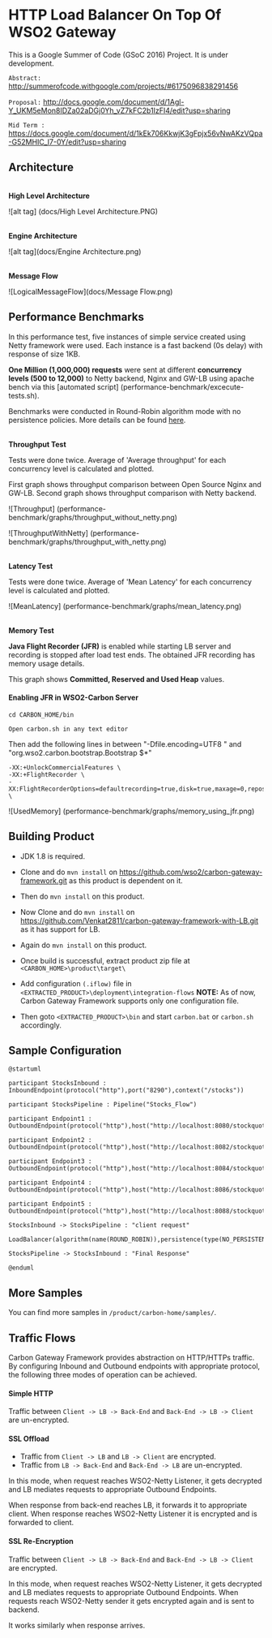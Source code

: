 # HTTP Load Balancer On Top Of WSO2 Gateway
This is a Google Summer of Code (GSoC 2016) Project.  It is under development.

 `Abstract:` http://summerofcode.withgoogle.com/projects/#6175096838291456

 `Proposal:` http://docs.google.com/document/d/1Agl-Y_UKM5eMon8IDZa02aDGj0Yh_vZ7kFC2b1IzFI4/edit?usp=sharing
 
 `Mid Term :` https://docs.google.com/document/d/1kEk706KkwjK3gFpjx56vNwAKzVQpa-G52MHIC_I7-0Y/edit?usp=sharing
 
Architecture
------------

<br/>
<b>High Level Architecture</b>

![alt tag] (docs/High Level Architecture.PNG)


<br/>
<b>Engine Architecture</b>

![alt tag](docs/Engine Architecture.png)

<br/>
<b>Message Flow</b>

![LogicalMessageFlow](docs/Message Flow.png)


Performance Benchmarks
----------------------
In this performance test, five instances of simple service created using Netty framework were used.  Each instance is a fast backend (0s delay) with response of size 1KB.

**One Million (1,000,000) requests** were sent at different **concurrency levels (500 to 12,000)** to Netty backend, Nginx and GW-LB using apache bench via this [automated script] (performance-benchmark/excecute-tests.sh).

Benchmarks were conducted in Round-Robin algorithm mode with no persistence policies.  More details can be found [here](performance-benchmark).

<br/>
<b>Throughput Test</b>

Tests were done twice.  Average of 'Average throughput' for each concurrency level is calculated and plotted.  

First graph shows throughput comparison between Open Source Nginx and GW-LB.  Second graph shows throughput comparison with Netty backend.

![Throughput] (performance-benchmark/graphs/throughput_without_netty.png)

![ThroughputWithNetty] (performance-benchmark/graphs/throughput_with_netty.png)

<br/>
<b>Latency Test</b>

Tests were done twice.  Average of 'Mean Latency' for each concurrency level is calculated and plotted.

![MeanLatency] (performance-benchmark/graphs/mean_latency.png)

<br/>
<b>Memory Test</b>

**Java Flight Recorder (JFR)** is enabled while starting LB server and recording is stopped after load test ends.  The obtained JFR recording has memory usage details.

This graph shows **Committed, Reserved and Used Heap** values.

#### Enabling JFR in WSO2-Carbon Server

```
cd CARBON_HOME/bin

Open carbon.sh in any text editor
```

Then add the following lines in between "-Dfile.encoding=UTF8 \" and "org.wso2.carbon.bootstrap.Bootstrap $*"

```
-XX:+UnlockCommercialFeatures \
-XX:+FlightRecorder \
-XX:FlightRecorderOptions=defaultrecording=true,disk=true,maxage=0,repository=./tmp,dumponexit=true,dumponexitpath=./ \
```



![UsedMemory] (performance-benchmark/graphs/memory_using_jfr.png)




Building Product
----------------
- JDK 1.8 is required.

- Clone and do `mvn install` on https://github.com/wso2/carbon-gateway-framework.git as this product
  is dependent on it.

- Then do `mvn install` on this product.

- Now Clone and do `mvn install` on https://github.com/Venkat2811/carbon-gateway-framework-with-LB.git as it 
  has support for LB.

- Again do `mvn install` on this product.

- Once build is successful, extract product zip file at `<CARBON_HOME>\product\target\`

- Add configuration `(.iflow)` file in `<EXTRACTED_PRODUCT>\deployment\integration-flows`
  **NOTE:** As of now, Carbon Gateway Framework supports only one configuration file.

- Then goto `<EXTRACTED_PRODUCT>\bin` and start `carbon.bat` or `carbon.sh` accordingly. 


Sample Configuration
--------------------

```
@startuml

participant StocksInbound : InboundEndpoint(protocol("http"),port("8290"),context("/stocks"))

participant StocksPipeline : Pipeline("Stocks_Flow")

participant Endpoint1 : OutboundEndpoint(protocol("http"),host("http://localhost:8080/stockquote/all"))

participant Endpoint2 : OutboundEndpoint(protocol("http"),host("http://localhost:8082/stockquote/all"))

participant Endpoint3 : OutboundEndpoint(protocol("http"),host("http://localhost:8084/stockquote/all"))

participant Endpoint4 : OutboundEndpoint(protocol("http"),host("http://localhost:8086/stockquote/all"))

participant Endpoint5 : OutboundEndpoint(protocol("http"),host("http://localhost:8088/stockquote/all"))

StocksInbound -> StocksPipeline : "client request"

LoadBalancer(algorithm(name(ROUND_ROBIN)),persistence(type(NO_PERSISTENCE)),healthCheck(type(PASSIVE),requestTimeout(5s),unHealthyRetries(2times),healthyRetries(3times),healthyCheckInterval(1m)))

StocksPipeline -> StocksInbound : "Final Response"

@enduml

```

More Samples
------------

You can find more samples in `/product/carbon-home/samples/`.


Traffic Flows
-------------

Carbon Gateway Framework provides abstraction on HTTP/HTTPs traffic.  By configuring Inbound and Outbound endpoints with appropriate protocol, the following three modes of operation can be achieved.

#### Simple HTTP
Traffic between `Client -> LB -> Back-End` and `Back-End -> LB -> Client` are un-encrypted.


#### SSL Offload
 - Traffic from `Client -> LB` and `LB -> Client` are encrypted.
 - Traffic from `LB -> Back-End` and `Back-End -> LB` are un-encrypted.
 
 In this mode, when request reaches WSO2-Netty Listener, it gets decrypted and LB mediates requests to appropriate Outbound Endpoints. 
 
 When response from back-end reaches LB, it forwards it to appropriate client.  When response reaches WSO2-Netty Listener it is encrypted and is forwarded to client.


#### SSL Re-Encryption
Traffic between `Client -> LB -> Back-End` and `Back-End -> LB -> Client` are encrypted.

 In this mode, when request reaches WSO2-Netty Listener, it gets decrypted and LB mediates requests to appropriate Outbound Endpoints.  When requests reach WSO2-Netty sender it gets encrypted again and is sent to backend.
 
 It works similarly when response arrives.









